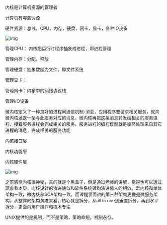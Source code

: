 内核是计算机资源的管理者

计算机有哪些资源

硬件资源：总线，CPU，内存，硬盘，网卡，显卡，各种IO设备

![img](https://typora-1301255375.cos.ap-shanghai.myqcloud.com/img/28cc064d767d792071a789a5b4e7d714.jpg)

管理CPU： 内核把运行时程序抽象成进程，即进程管理

管理内存：分配，释放

管理硬盘：抽象数据为文件，即文件系统

管理显卡：

管理网卡：内核中的网络协议栈

管理I/O设备



微内核定义了一种良好的进程间通信机制-消息，应用程序要请求相关服务，就向微内核发送一条与此服务对应的消息，微内核再把这条消息转发给相关的服务进程，接着服务进程会完成相关的服务。服务进程的编程模型就是循环处理来自其它进程的消息，完成相关的服务功能



内核接口层



内核功能层



内核硬件层

![img](https://typora-1301255375.cos.ap-shanghai.myqcloud.com/img/6cf68bebe4f114f00f848d1d5679d33c.jpg)

之前感觉内核很神秘，真的就是个黑盒子，但是通过老师的讲解，觉得也可以透过现象看本质。内核设计的演进貌似和软件系统架构演进惊人的相似。宏内核和单体架构一致，微内核和SOA架构一致，而课程里面讲的第三种架构更像是微服务架构。从整体的架构演进来看，核心就是拆分，从all in one到垂直拆分，再到水平拆分，更面向用户操作和技术专注

UNIX提供的是机制，而不是策略，策略命短，机制永存。





